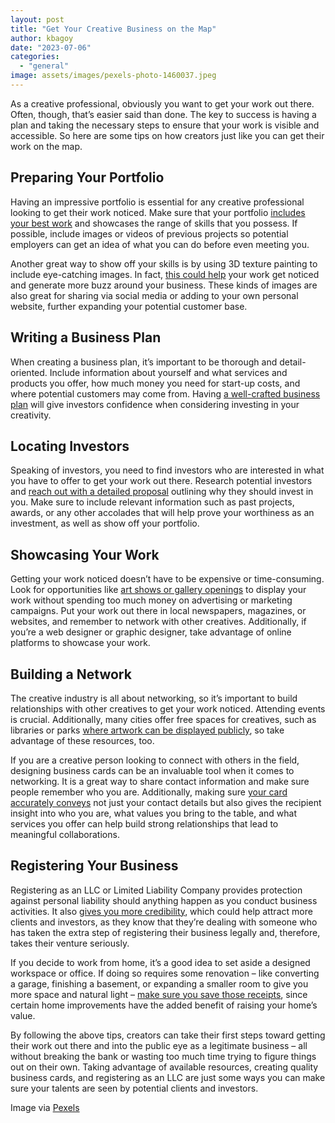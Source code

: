 ```yaml
---
layout: post
title: "Get Your Creative Business on the Map"
author: kbagoy
date: "2023-07-06"
categories: 
  - "general"
image: assets/images/pexels-photo-1460037.jpeg
---
```


As a creative professional, obviously you want to get your work out there. Often, though, that’s easier said than done. The key to success is having a plan and taking the necessary steps to ensure that your work is visible and accessible. So here are some tips on how creators just like you can get their work on the map.

## **Preparing Your Portfolio**

Having an impressive portfolio is essential for any creative professional looking to get their work noticed. Make sure that your portfolio [includes your best work](https://www.cca.edu/newsroom/six-things-your-art-portfolio-must-have/) and showcases the range of skills that you possess. If possible, include images or videos of previous projects so potential employers can get an idea of what you can do before even meeting you.

Another great way to show off your skills is by using 3D texture painting to include eye-catching images. In fact, [this could help](https://www.adobe.com/products/substance3d-painter.html) your work get noticed and generate more buzz around your business. These kinds of images are also great for sharing via social media or adding to your own personal website, further expanding your potential customer base. 

## **Writing a Business Plan**

When creating a business plan, it’s important to be thorough and detail-oriented. Include information about yourself and what services and products you offer, how much money you need for start-up costs, and where potential customers may come from. Having [a well-crafted business plan](https://superfine.world/blog-content/2019/12/9/business-plans-for-artists-what-every-artist-should-know) will give investors confidence when considering investing in your creativity.

## **Locating Investors**

Speaking of investors, you need to find investors who are interested in what you have to offer to get your work out there. Research potential investors and [reach out with a detailed proposal](https://visible.vc/blog/startup-funding-proposal-sample/) outlining why they should invest in you. Make sure to include relevant information such as past projects, awards, or any other accolades that will help prove your worthiness as an investment, as well as show off your portfolio.

## **Showcasing Your Work**

Getting your work noticed doesn’t have to be expensive or time-consuming. Look for opportunities like [art shows or gallery openings](https://thepracticalartworld.com/2021/06/28/approaching-a-gallery-the-initial-email-an-example-of-what-to-send/) to display your work without spending too much money on advertising or marketing campaigns. Put your work out there in local newspapers, magazines, or websites, and remember to network with other creatives. Additionally, if you’re a web designer or graphic designer, take advantage of online platforms to showcase your work.

## **Building a Network**

The creative industry is all about networking, so it’s important to build relationships with other creatives to get your work noticed. Attending events is crucial. Additionally, many cities offer free spaces for creatives, such as libraries or parks [where artwork can be displayed publicly](https://veryprivategallery.com/show-your-art/), so take advantage of these resources, too.

If you are a creative person looking to connect with others in the field, designing business cards can be an invaluable tool when it comes to networking. It is a great way to share contact information and make sure people remember who you are. Additionally, making sure [your card accurately conveys](https://www.thebalancemoney.com/effective-business-card-2951735) not just your contact details but also gives the recipient insight into who you are, what values you bring to the table, and what services you offer can help build strong relationships that lead to meaningful collaborations.

## **Registering Your Business**

Registering as an LLC or Limited Liability Company provides protection against personal liability should anything happen as you conduct business activities. It also [gives you more credibility](https://www.dummies.com/business/start-a-business/small-business-financing/structuring-your-llc-to-attract-investors/), which could help attract more clients and investors, as they know that they’re dealing with someone who has taken the extra step of registering their business legally and, therefore, takes their venture seriously.

If you decide to work from home, it’s a good idea to set aside a designed workspace or office. If doing so requires some renovation – like converting a garage, finishing a basement, or expanding a smaller room to give you more space and natural light – [make sure you save those receipts](https://www.redfin.com/guides/how-to-increase-your-home-appraisal-value-now), since certain home improvements have the added benefit of raising your home’s value.

By following the above tips, creators can take their first steps toward getting their work out there and into the public eye as a legitimate business – all without breaking the bank or wasting too much time trying to figure things out on their own. Taking advantage of available resources, creating quality business cards, and registering as an LLC are just some ways you can make sure your talents are seen by potential clients and investors. 

Image via [Pexels](https://www.pexels.com/photo/woman-singing-on-stage-1460037/)
